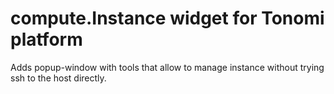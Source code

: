 compute.Instance widget for Tonomi platform
===========================================

Adds popup-window with tools that allow to manage instance
without trying ssh to the host directly.